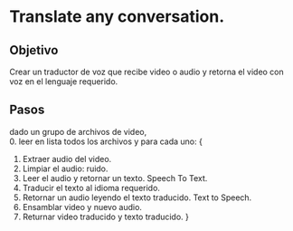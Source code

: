 # Translate any conversation.

## Objetivo

Crear un traductor de voz que recibe video o audio y retorna el video con voz en el lenguaje requerido.

## Pasos

dado un grupo de archivos de video,  
 0. leer en lista todos los archivos y para cada uno: {

1.  Extraer audio del video.
2.  Limpiar el audio: ruido.
3.  Leer el audio y retornar un texto. Speech To Text.
4.  Traducir el texto al idioma requerido.
5.  Retornar un audio leyendo el texto traducido. Text to Speech.
6.  Ensamblar video y nuevo audio.
7.  Returnar video traducido y texto traducido.
    }
